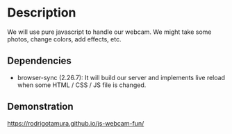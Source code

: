 # Description
We will use pure javascript to handle our webcam. We might take some photos, change colors, add effects, etc.

## Dependencies
- browser-sync (2.26.7): It will build our server and implements live reload when some HTML / CSS / JS file is changed.

## Demonstration
https://rodrigotamura.github.io/js-webcam-fun/
